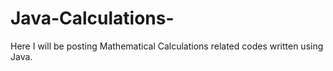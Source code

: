 # Java-Calculations-
Here I will be posting Mathematical Calculations related codes written using Java.
